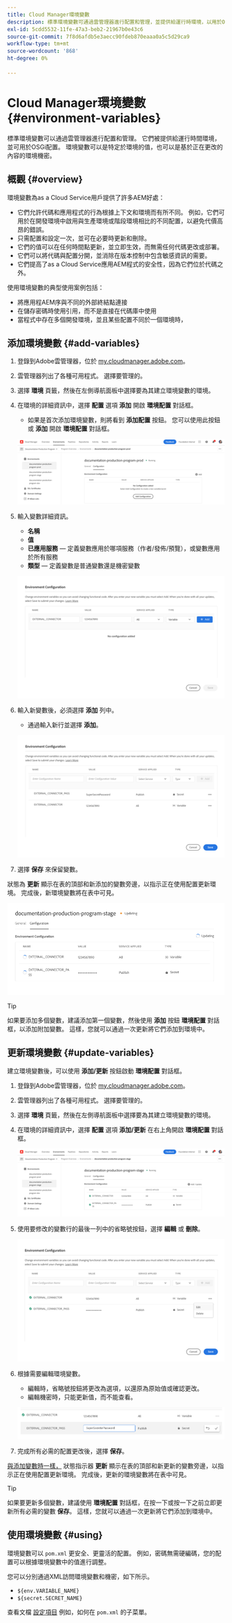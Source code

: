 ```yaml
---
title: Cloud Manager環境變數
description: 標準環境變數可通過雲管理器進行配置和管理，並提供給運行時環境，以用於OSGi配置。
exl-id: 5cdd5532-11fe-47a3-beb2-21967b0e43c6
source-git-commit: 7f8d6afdb5e3aecc90fdeb870eaaa0a5c5d29ca9
workflow-type: tm+mt
source-wordcount: '868'
ht-degree: 0%

---
```



# Cloud Manager環境變數 {#environment-variables}

標準環境變數可以通過雲管理器進行配置和管理。 它們被提供給運行時間環境，並可用於OSGi配置。 環境變數可以是特定於環境的值，也可以是基於正在更改的內容的環境機密。

## 概觀 {#overview}

環境變數為as a Cloud Service用戶提供了許多AEM好處：

* 它們允許代碼和應用程式的行為根據上下文和環境而有所不同。 例如，它們可用於在開發環境中啟用與生產環境或階段環境相比的不同配置，以避免代價高昂的錯誤。
* 只需配置和設定一次，並可在必要時更新和刪除。
* 它們的值可以在任何時間點更新，並立即生效，而無需任何代碼更改或部署。
* 它們可以將代碼與配置分開，並消除在版本控制中包含敏感資訊的需要。
* 它們提高了as a Cloud Service應用AEM程式的安全性，因為它們位於代碼之外。

使用環境變數的典型使用案例包括：

* 將應用程AEM序與不同的外部終結點連接
* 在儲存密碼時使用引用，而不是直接在代碼庫中使用
* 當程式中存在多個開發環境，並且某些配置不同於一個環境時，

## 添加環境變數 {#add-variables}

1. 登錄到Adobe雲管理器，位於 [my.cloudmanager.adobe.com](https://my.cloudmanager.adobe.com/)。
1. 雲管理器列出了各種可用程式。 選擇要管理的。
1. 選擇 **環境** 頁籤，然後在左側導航面板中選擇要為其建立環境變數的環境。
1. 在環境的詳細資訊中，選擇 **配置** 選項 **添加** 開啟 **環境配置** 對話框。
   * 如果是首次添加環境變數，則將看到 **添加配置** 按鈕。 您可以使用此按鈕或 **添加** 開啟 **環境配置** 對話框。

   ![「配置」頁籤](assets/configuration-tab.png)

1. 輸入變數詳細資訊。
   * **名稱**
   * **值**
   * **已應用服務**  — 定義變數應用於哪項服務（作者/發佈/預覽），或變數應用於所有服務
   * **類型**  — 定義變數是普通變數還是機密變數

   ![添加變數](assets/add-variable.png)

1. 輸入新變數後，必須選擇 **添加** 列中。
   * 通過輸入新行並選擇 **添加**。

   ![保存變數](assets/save-variables.png)

1. 選擇 **保存** 來保留變數。

狀態為 **更新** 顯示在表的頂部和新添加的變數旁邊，以指示正在使用配置更新環境。 完成後，新環境變數將在表中可見。

![更新變數](assets/updating-variables.png)

>[!TIP]
>
>如果要添加多個變數，建議添加第一個變數，然後使用 **添加** 按鈕 **環境配置** 對話框，以添加附加變數。 這樣，您就可以通過一次更新將它們添加到環境中。

## 更新環境變數 {#update-variables}

建立環境變數後，可以使用 **添加/更新** 按鈕啟動 **環境配置** 對話框。

1. 登錄到Adobe雲管理器，位於 [my.cloudmanager.adobe.com](https://my.cloudmanager.adobe.com/)。
1. 雲管理器列出了各種可用程式。 選擇要管理的。
1. 選擇 **環境** 頁籤，然後在左側導航面板中選擇要為其建立環境變數的環境。
1. 在環境的詳細資訊中，選擇 **配置** 選項 **添加/更新** 在右上角開啟 **環境配置** 對話框。

   ![變數的「添加/更新」按鈕](assets/add-update-variables.png)

1. 使用要修改的變數行的最後一列中的省略號按鈕，選擇 **編輯** 或 **刪除**。

   ![編輯或刪除變數](assets/edit-delete-variable.png)

1. 根據需要編輯環境變數。
   * 編輯時，省略號按鈕將更改為選項，以還原為原始值或確認更改。
   * 編輯機密時，只能更新值，而不能查看。

   ![編輯變數](assets/edit-variable.png)

1. 完成所有必需的配置更改後，選擇 **保存**。

[與添加變數時一樣，](#add-variables) 狀態指示器 **更新** 顯示在表的頂部和新更新的變數旁邊，以指示正在使用配置更新環境。 完成後，更新的環境變數將在表中可見。

>[!TIP]
>
>如果要更新多個變數，建議使用 **環境配置** 對話框，在按一下或按一下之前立即更新所有必需的變數 **保存**。 這樣，您就可以通過一次更新將它們添加到環境中。

## 使用環境變數 {#using}

環境變數可以 `pom.xml` 更安全、更靈活的配置。 例如，密碼無需硬編碼，您的配置可以根據環境變數中的值進行調整。

您可以分別通過XML訪問環境變數和機密，如下所示。

* `${env.VARIABLE_NAME}`
* `${secret.SECRET_NAME}`

查看文檔 [設定項目](/help/implementing/cloud-manager/getting-access-to-aem-in-cloud/setting-up-project.md#password-protected-maven-repository-support-password-protected-maven-repositories) 例如，如何在 `pom.xml` 的子菜單。
